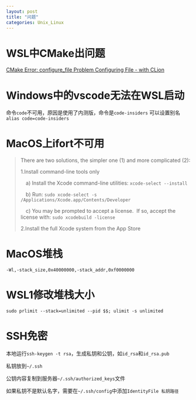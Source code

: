```yaml
---
layout: post
title: "问题"
categories: Unix_Linux
---
```


# WSL中CMake出问题
[CMake Error: configure_file Problem Configuring File - with CLion](https://stackoverflow.com/questions/62112379/cmake-error-configure-file-problem-configuring-file-with-clion)
# Windows中的vscode无法在WSL启动
命令`code`不可用，原因是使用了内测版，命令是`code-insiders`
可以设置别名
`alias code=code-insiders`

# MacOS上ifort不可用
>There are two solutions, the simpler one (1) and more complicated (2):
>
>1.Install command-line tools only
>
>&emsp;a) Install the Xcode command-line utilities: `xcode-select --install`
>
>&emsp;b) Run: `sudo xcode-select -s /Applications/Xcode.app/Contents/Developer`
>
>&emsp;c) You may be prompted to accept a license.  If so, accept the license with: `sudo xcodebuild -license`
>
>2.Install the full Xcode system from the App Store

# MacOS堆栈
`-Wl,-stack_size,0x40000000,-stack_addr,0xf0000000`

# WSL1修改堆栈大小
`sudo prlimit --stack=unlimited --pid $$; ulimit -s unlimited`

# SSH免密
本地运行`ssh-keygen -t rsa`，生成私钥和公钥，如`id_rsa`和`id_rsa.pub`

私钥放到`~/.ssh`

公钥内容复制到服务器`~/.ssh/authorized_keys`文件

如果私钥不是默认名字，需要在`~/.ssh/config`中添加`IdentityFile 私钥路径`


